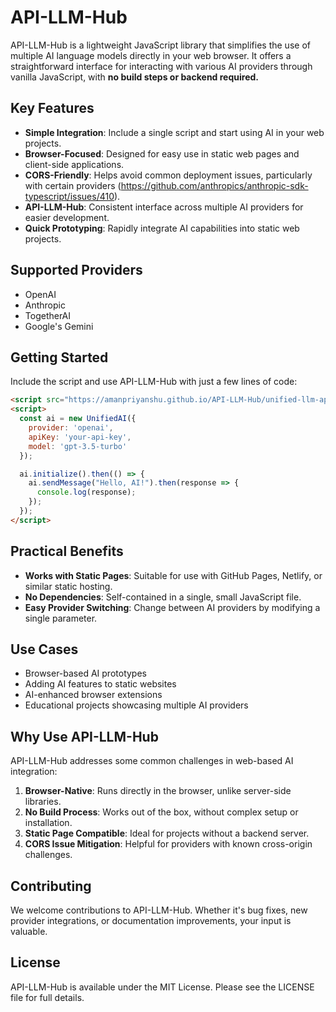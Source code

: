 # API-LLM-Hub

API-LLM-Hub is a lightweight JavaScript library that simplifies the use of multiple AI language models directly in your web browser. It offers a straightforward interface for interacting with various AI providers through vanilla JavaScript, with **no build steps or backend required.**

## Key Features

- **Simple Integration**: Include a single script and start using AI in your web projects.
- **Browser-Focused**: Designed for easy use in static web pages and client-side applications.
- **CORS-Friendly**: Helps avoid common deployment issues, particularly with certain providers (https://github.com/anthropics/anthropic-sdk-typescript/issues/410).
- **API-LLM-Hub**: Consistent interface across multiple AI providers for easier development.
- **Quick Prototyping**: Rapidly integrate AI capabilities into static web projects.

## Supported Providers

- OpenAI
- Anthropic
- TogetherAI
- Google's Gemini

## Getting Started

Include the script and use API-LLM-Hub with just a few lines of code:

```html
<script src="https://amanpriyanshu.github.io/API-LLM-Hub/unified-llm-api.js" type="module"></script>
<script>
  const ai = new UnifiedAI({
    provider: 'openai',
    apiKey: 'your-api-key',
    model: 'gpt-3.5-turbo'
  });

  ai.initialize().then(() => {
    ai.sendMessage("Hello, AI!").then(response => {
      console.log(response);
    });
  });
</script>
```

## Practical Benefits

- **Works with Static Pages**: Suitable for use with GitHub Pages, Netlify, or similar static hosting.
- **No Dependencies**: Self-contained in a single, small JavaScript file.
- **Easy Provider Switching**: Change between AI providers by modifying a single parameter.

## Use Cases

- Browser-based AI prototypes
- Adding AI features to static websites
- AI-enhanced browser extensions
- Educational projects showcasing multiple AI providers

## Why Use API-LLM-Hub

API-LLM-Hub addresses some common challenges in web-based AI integration:

1. **Browser-Native**: Runs directly in the browser, unlike server-side libraries.
2. **No Build Process**: Works out of the box, without complex setup or installation.
3. **Static Page Compatible**: Ideal for projects without a backend server.
4. **CORS Issue Mitigation**: Helpful for providers with known cross-origin challenges.

## Contributing

We welcome contributions to API-LLM-Hub. Whether it's bug fixes, new provider integrations, or documentation improvements, your input is valuable.

## License

API-LLM-Hub is available under the MIT License. Please see the LICENSE file for full details.
